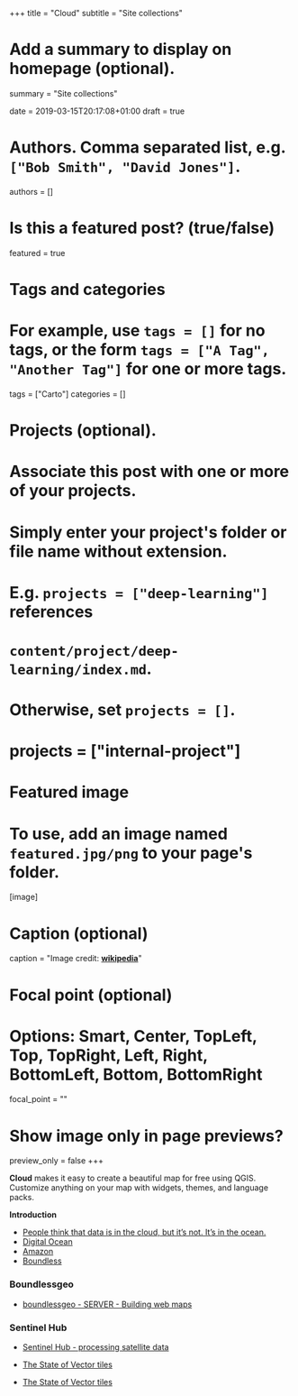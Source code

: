 +++
title = "Cloud"
subtitle = "Site collections"

# Add a summary to display on homepage (optional).
summary = "Site collections"

date = 2019-03-15T20:17:08+01:00
draft = true

# Authors. Comma separated list, e.g. `["Bob Smith", "David Jones"]`.
authors = []

# Is this a featured post? (true/false)
featured = true

# Tags and categories
# For example, use `tags = []` for no tags, or the form `tags = ["A Tag", "Another Tag"]` for one or more tags.
tags = ["Carto"]
categories = []

# Projects (optional).
#   Associate this post with one or more of your projects.
#   Simply enter your project's folder or file name without extension.
#   E.g. `projects = ["deep-learning"]` references
#   `content/project/deep-learning/index.md`.
#   Otherwise, set `projects = []`.
# projects = ["internal-project"]

# Featured image
# To use, add an image named `featured.jpg/png` to your page's folder.
[image]
  # Caption (optional)
  caption = "Image credit: [**wikipedia**](https://en.wikipedia.org/wiki/CartoDB#/media/File:CARTO-logo.svg)"

  # Focal point (optional)
  # Options: Smart, Center, TopLeft, Top, TopRight, Left, Right, BottomLeft, Bottom, BottomRight
  focal_point = ""

  # Show image only in page previews?
  preview_only = false
+++

**Cloud** makes it easy to create a beautiful map for free using QGIS. Customize anything on your map with widgets, themes, and language packs.



**Introduction**

- [People think that data is in the cloud, but it’s not. It’s in the ocean.](https://www.nytimes.com/interactive/2019/03/10/technology/internet-cables-oceans.html)
- [Digital Ocean](https://www.digitalocean.com/)
- [Amazon](https://aws.amazon.com)
- [Boundless](https://federal.planet.com/)
### Boundlessgeo
- [boundlessgeo - SERVER - Building web maps](https://suite.boundlessgeo.com/docs/latest/webmaps/index.html)

### Sentinel Hub
- [Sentinel Hub - processing satellite data](https://apps.sentinel-hub.com/sentinel-playground/?source=S2&lat=43.57904044626799&lng=10.260625630617142&zoom=12&preset=92_NDWI&layers=B01,B02,B03&maxcc=20&gain=1.0&gamma=1.0&time=2017-02-01%7C2017-08-09&atmFilter=&showDates=false)


- [The State of Vector tiles](https://drive.google.com/open?id=1s7wzH8SlijjqbAxhWgzVQZ7JmoC65kIp)
- [The State of Vector tiles](https://www.youtube.com/watch?v=se2cd3BMYRY)
